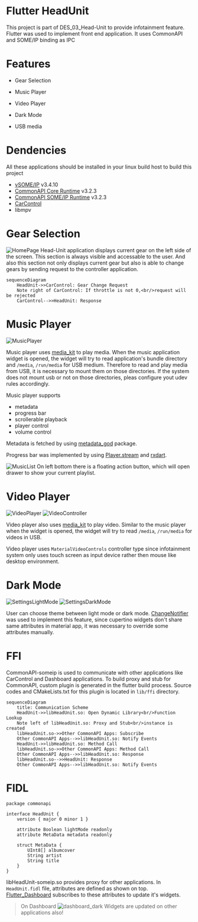 # Flutter HeadUnit
This project is part of DES_03_Head-Unit to provide infotainment feature.
Flutter was used to implement front end application.
It uses CommonAPI and SOME/IP binding as IPC

# Features
- Gear Selection

- Music Player

- Video Player

- Dark Mode

- USB media


# Dendencies
All these applications should be installed in your linux build host to build this project
- [vSOME/IP](https://github.com/COVESA/vsomeip) v3.4.10
- [CommonAPI Core Runtime](https://github.com/COVESA/capicxx-core-runtime) v3.2.3
- [CommonAPI SOME/IP Runtime](https://github.com/COVESA/capicxx-someip-runtime) v3.2.3
- [CarControl](https://github.com/kianwasabi/car_control)
- libmpv

# Gear Selection
![HomePage](https://github.com/Lagavulin9/Flutter_Head-Unit/assets/56917072/aa551c33-e3e9-4496-b288-1d3d1e9780ae)
Head-Unit application displays current gear on the left side of the screen. This section is always visible and accessable to the user. And also this section not only displays current gear but also is able to change gears by sending request to the controller application.

```mermaid
sequenceDiagram
    HeadUnit->>CarControl: Gear Change Request
    Note right of CarControl: If throttle is not 0,<br/>request will be rejected
    CarControl-->>HeadUnit: Response
```


# Music Player
![MusicPlayer](https://github.com/Lagavulin9/Flutter_Head-Unit/assets/56917072/d7be59cf-11a1-4238-ae14-58de71a4ea56)

Music player uses [media_kit](https://pub.dev/packages/media_kit) to play media. When the music application widget is opened, the widget will try to read application's bundle directory and `/media`, `/run/media` for USB medium. Therefore to read and play media from USB, it is necessary to mount them on those directories. If the system does not mount usb or not on those directories, pleas configure yout udev rules accordingly.

Music player supports
- metadata
- progress bar
- scrollerable playback
- player control
- volume control

Metadata is fetched by using [metadata_god](https://pub.dev/packages/metadata_god) package.

Progress bar was implemented by using [Player.stream](https://pub.dev/packages/media_kit#handle-playback-events) and [rxdart](https://pub.dev/packages/rxdart).

![MusicList](https://github.com/Lagavulin9/Flutter_Head-Unit/assets/56917072/2324f80e-b230-4ebb-9f8d-58784690de3c)
On left bottom there is a floating action button, which will open drawer to show your current playlist.

# Video Player
![VideoPlayer](https://github.com/Lagavulin9/Flutter_Head-Unit/assets/56917072/a932d95f-fef4-49ac-9de2-7840c1343660)
![VideoController](https://github.com/Lagavulin9/Flutter_Head-Unit/assets/56917072/90337345-49dd-4f3a-b1b7-9443b993ae78)

Video player also uses [media_kit](https://pub.dev/packages/media_kit) to play video. Similar to the music player when the widget is opened, the widget will try to read  `/media`, `/run/media` for videos in USB.

Video player uses `MaterialVideoControls` controller type since infotainment system only uses touch screen as input device rather then mouse like desktop environment.

# Dark Mode
![SettingsLightMode](https://github.com/Lagavulin9/Flutter_Head-Unit/assets/56917072/ab9c0f48-dba4-4794-a547-c02eb23a7954)
![SettingsDarkMode](https://github.com/Lagavulin9/Flutter_Head-Unit/assets/56917072/06c3bf30-870f-4b4a-bec8-29a169ad2243)

User can choose theme between light mode or dark mode. [ChangeNotifier](https://api.flutter.dev/flutter/foundation/ChangeNotifier-class.html) was used to implement this feature, since cupertino widgets don't share same attributes in material app, it was necessary to override some attributes manually.

# FFI
CommonAPI-someip is used to communicate with other applications like CarControl and Dashboard applications. To build proxy and stub for CommonAPI, custom plugin is generated in the flutter build process. Source codes and CMakeLists.txt for this plugin is located in `lib/ffi` directory.

```mermaid
sequenceDiagram
    title: Communication Scheme
    HeadUnit->>libHeadUnit.so: Open Dynamic Library<br/>Function Lookup
    Note left of libHeadUnit.so: Proxy and Stub<br/>instance is created
    libHeadUnit.so->>Other CommonAPI Apps: Subscribe
    Other CommonAPI Apps-->>libHeadUnit.so: Notify Events
    HeadUnit->>libHeadUnit.so: Method Call
    libHeadUnit.so->>Other CommonAPI Apps: Method Call
    Other CommonAPI Apps-->>libHeadUnit.so: Response
    libHeadUnit.so-->>HeadUnit: Response
    Other CommonAPI Apps-->>libHeadUnit.so: Notify Events
```

# FIDL
```
package commonapi

interface HeadUnit {
    version { major 0 minor 1 }

    attribute Boolean lightMode readonly
    attribute MetaData metadata readonly

    struct MetaData {
        UInt8[] albumcover
        String artist
        String title
    }
}
```
libHeadUnit-someip.so provides proxy for other applications. In `HeadUnit.fidl` file, attributes are defined as shown on top. [Flutter_Dashboard](https://github.com/Lagavulin9/Flutter_Dashboard) subscribes to these attributes to update it's widgets.

> On Dashboard
![dashboard_dark](https://github.com/Lagavulin9/Flutter_Head-Unit/assets/56917072/9ba994c0-d10e-4e77-a7ae-244a4b828c52)
Widgets are updated on other applications also!
